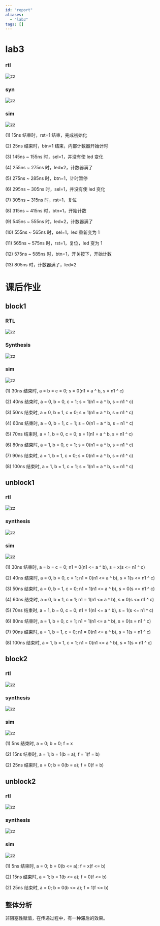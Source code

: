 ```yaml
---
id: "report"
aliases:
  - "lab3"
tags: []
---
```


# lab3

### rtl

![zz](./flow_rtl.PNG)

### syn

![zz](./flow_syn.PNG)

### sim

![zz](./flow_sim.PNG)

(1) 15ns 结束时，rst=1 结束，完成初始化

(2) 25ns 结束时，btn=1 结束，内部计数器开始计时

(3) 145ns ~ 155ns 时，sel=1，并没有使 led 变化

(4) 255ns ~ 275ns 时，led=2，计数器满了

(5) 275ns ~ 285ns 时，btn=1，计时暂停

(6) 295ns ~ 305ns 时，sel=1，并没有使 led 变化

(7) 305ns ~ 315ns 时，rst=1，复位

(8) 315ns ~ 415ns 时，btn=1，开始计数

(9) 545ns ~ 555ns 时，led=2，计数器满了

(10) 555ns ~ 565ns 时，sel=1，led 重新变为 1

(11) 565ns ~ 575ns 时，rst=1，复位，led 变为 1

(12) 575ns ~ 585ns 时，btn=1，开关按下，开始计数

(13) 805ns 时，计数器满了，led=2

# 课后作业

## block1

### RTL

![zz](./block1_rtl.PNG)

### Synthesis

![zz](./block1_syn.PNG)

### sim

![zz](./block1.PNG)

(1) 30ns 结束时, a = b = c = 0; s = 0(n1 = a ^ b, s = n1 ^ c)

(2) 40ns 结束时, a = 0, b = 0, c = 1; s = 1(n1 = a ^ b, s = n1 ^ c)

(3) 50ns 结束时, a = 0, b = 1, c = 0; s = 1(n1 = a ^ b, s = n1 ^ c)

(4) 60ns 结束时, a = 0, b = 1, c = 1; s = 0(n1 = a ^ b, s = n1 ^ c)

(5) 70ns 结束时, a = 1, b = 0, c = 0; s = 1(n1 = a ^ b, s = n1 ^ c)

(6) 80ns 结束时, a = 1, b = 0, c = 1; s = 0(n1 = a ^ b, s = n1 ^ c)

(7) 90ns 结束时, a = 1, b = 1, c = 0; s = 0(n1 = a ^ b, s = n1 ^ c)

(8) 100ns 结束时, a = 1, b = 1, c = 1; s = 1(n1 = a ^ b, s = n1 ^ c)

## unblock1

### rtl

![zz](./block2_rtl.PNG)

### synthesis

![zz](./block2_syn.PNG)

### sim

![zz](./block2.PNG)

(1) 30ns 结束时, a = b = c = 0; n1 = 0(n1 <= a ^ b), s = x(s <= n1 ^ c)

(2) 40ns 结束时, a = 0, b = 0, c = 1; n1 = 0(n1 <= a ^ b), s = 1(s <= n1 ^ c)

(3) 50ns 结束时, a = 0, b = 1, c = 0; n1 = 1(n1 <= a ^ b), s = 0(s <= n1 ^ c)

(4) 60ns 结束时, a = 0, b = 1, c = 1; n1 = 1(n1 <= a ^ b), s = 0(s <= n1 ^ c)

(5) 70ns 结束时, a = 1, b = 0, c = 0; n1 = 1(n1 <= a ^ b), s = 1(s <= n1 ^ c)

(6) 80ns 结束时, a = 1, b = 0, c = 1; n1 = 1(n1 <= a ^ b), s = 0(s = n1 ^ c)

(7) 90ns 结束时, a = 1, b = 1, c = 0; n1 = 0(n1 <= a ^ b), s = 1(s = n1 ^ c)

(8) 100ns 结束时, a = 1, b = 1, c = 1; n1 = 0(n1 <= a ^ b), s = 1(s = n1 ^ c)

## block2

### rtl

![zz](./block2_rtl.PNG)

### synthesis

![zz](./block2_syn.PNG)

### sim

![zz](./block2.PNG)

(1) 5ns 结束时, a = 0; b = 0; f = x

(2) 15ns 结束时, a = 1; b = 1(b = a); f = 1(f = b)

(2) 25ns 结束时, a = 0; b = 0(b = a); f = 0(f = b)

## unblock2

### rtl

![zz](./unblock2_rtl.PNG)

### synthesis

![zz](./unblock2_syn.PNG)

### sim

![zz](./unblock2.PNG)

(1) 5ns 结束时, a = 0; b = 0(b <= a); f = x(f <= b)

(2) 15ns 结束时, a = 1; b = 1(b <= a); f = 0(f <= b)

(2) 25ns 结束时, a = 0; b = 0(b <= a); f = 1(f <= b)

## 整体分析

非阻塞性赋值，在传递过程中，有一种滞后的效果。
